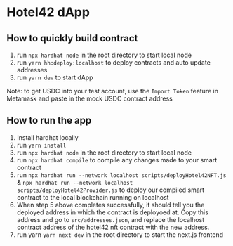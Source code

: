 # Hotel42 dApp

## How to quickly build contract
1. run `npx hardhat node` in the root directory to start local node
2. run `yarn hh:deploy:localhost` to deploy contracts and auto update addresses
3. run `yarn dev` to start dApp

Note: to get USDC into your test account, use the `Import Token` feature in Metamask and paste in the mock USDC contract address
## How to run the app
1. Install hardhat locally
2. run `yarn install`
3. run `npx hardhat node` in the root directory to start local node
4. run `npx hardhat compile` to compile any changes made to your smart contract
5. run `npx hardhat run --network localhost scripts/deployHotel42NFT.js` & `npx hardhat run --network localhost scripts/deployHotel42Provider.js` to deploy our compiled smart contract to the local blockchain running on localhost
6. When step 5 above completes successfully, it should tell you the deployed address in which the contract is deployoed at. Copy this address and go to `src/addresses.json`, and replace the localhost contract address of the hotel42 nft contract with the new address.
8. run yarn `yarn next dev` in the root directory to start the next.js frontend
